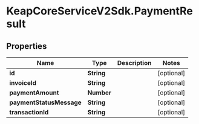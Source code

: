# KeapCoreServiceV2Sdk.PaymentResult

## Properties

Name | Type | Description | Notes
------------ | ------------- | ------------- | -------------
**id** | **String** |  | [optional] 
**invoiceId** | **String** |  | [optional] 
**paymentAmount** | **Number** |  | [optional] 
**paymentStatusMessage** | **String** |  | [optional] 
**transactionId** | **String** |  | [optional] 


